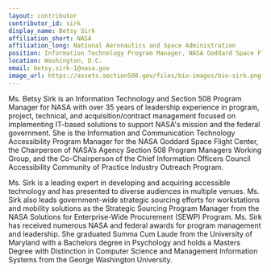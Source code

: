 ```yaml
---
layout: contributor
contributor_id: sirk
display_name: Betsy Sirk
affiliation_short: NASA
affiliation_long: National Aeronautics and Space Administration
position: Information Technology Program Manager, NASA Goddard Space Flight Center
location: Washington, D.C.
email: betsy.sirk-1@nasa.gov
image_url: https://assets.section508.gov/files/bio-images/bio-sirk.png
---
```

Ms. Betsy Sirk is an Information Technology and Section 508 Program Manager for NASA with over 35 years of leadership experience in program, project, technical, and acquisition/contract management focused on implementing IT-based solutions to support NASA's mission and the federal government. She is the Information and Communication Technology Accessibility Program Manager for the NASA Goddard Space Flight Center, the Chairperson of NASA’s Agency Section 508 Program Managers Working Group, and the Co-Chairperson of the Chief Information Officers Council Accessibility Community of Practice Industry Outreach Program.

Ms. Sirk is a leading expert in developing and acquiring accessible technology and has presented to diverse audiences in multiple venues. Ms. Sirk also leads government-wide strategic sourcing efforts for workstations and mobility solutions as the Strategic Sourcing Program Manager from the NASA Solutions for Enterprise-Wide Procurement (SEWP) Program. Ms. Sirk has received numerous NASA and federal awards for program management and leadership. She graduated Summa Cum Laude from the University of Maryland with a Bachelors degree in Psychology and holds a Masters Degree with Distinction in Computer Science and Management Information Systems from the George Washington University.